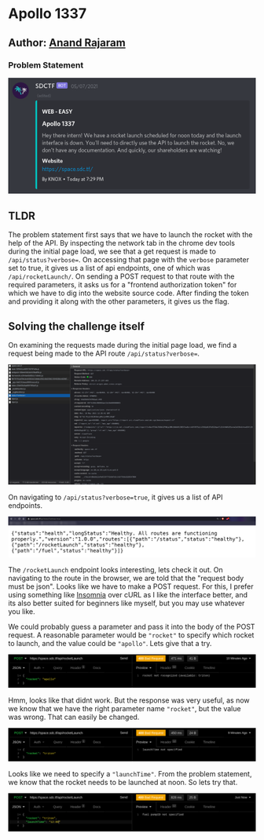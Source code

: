 # Apollo 1337

## Author: [Anand Rajaram](https://github.com/anandrajaram21)

### Problem Statement

![challenge picture](challenge.png)

## TLDR

The problem statement first says that we have to launch the rocket with the help of the API. By inspecting the network tab in the chrome dev tools during the initial page load, we see that a get request is made to `/api/status?verbose=`. On accessing that page with the `verbose` parameter set to true, it gives us a list of api endpoints, one of which was `/api/rocketLaunch/`. On sending a POST request to that route with the required parameters, it asks us for a "frontend authorization token" for which we have to dig into the website source code. After finding the token and providing it along with the other parameters, it gives us the flag.

## Solving the challenge itself

On examining the requests made during the initial page load, we find a request being made to the API route `/api/status?verbose=`. 

![the api request](pictures/req.png)

On navigating to `/api/status?verbose=true`, it gives us a list of API endpoints.

![endpoints](pictures/endpoints.png)

The `/rocketLaunch` endpoint looks interesting, lets check it out. On navigating to the route in the browser, we are told that the "request body must be json". Looks like we have to make a POST request. For this, I prefer using something like [Insomnia](https://insomnia.rest) over cURL as I like the interface better, and its also better suited for beginners like myself, but you may use whatever you like.  

We could probably guess a parameter and pass it into the body of the POST request. A reasonable parameter would be `"rocket"`  to specify which rocket to launch, and the value could be `"apollo"`. Lets give that a try.

![trial1](pictures/trial1.png)

Hmm, looks like that didnt work. But the response was very useful, as now we know that we have the right parameter name `"rocket"`, but the value was wrong. That can easily be changed. 

![trial2](pictures/trial2.png)

Looks like we need to specify a `"launchTime"`. From the problem statement, we know that the rocket needs to be launched at noon. So lets try that.

![trial3](pictures/trial3.png)



